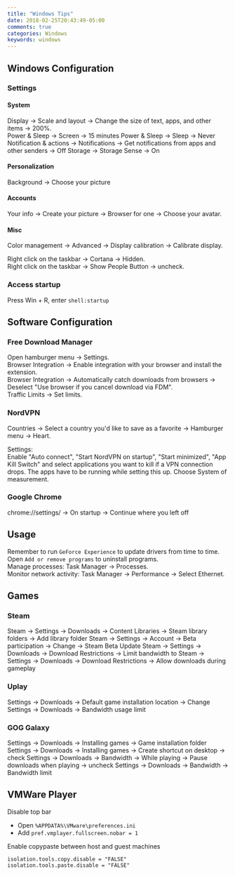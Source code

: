 ```yaml
---
title: "Windows Tips"
date: 2018-02-25T20:43:49-05:00
comments: true
categories: Windows
keywords: windows
---
```


## Windows Configuration

### Settings
#### System
Display -> Scale and layout -> Change the size of text, apps, and other items -> 200%.  
Power & Sleep -> Screen -> 15 minutes
Power & Sleep -> Sleep -> Never
Notification & actions -> Notifications ->  Get notifications from apps and other senders -> Off
Storage -> Storage Sense -> On

#### Personalization
Background -> Choose your picture

#### Accounts
Your info -> Create your picture -> Browser for one -> Choose your avatar.

#### Misc
Color management -> Advanced -> Display calibration -> Calibrate display.  

Right click on the taskbar -> Cortana -> Hidden.  
Right click on the taskbar -> Show People Button -> uncheck.  

### Access startup

Press Win + R, enter `shell:startup`

## Software Configuration

### Free Download Manager

Open hamburger menu -> Settings.  
Browser Integration -> Enable integration with your browser and install the extension.  
Browser Integration -> Automatically catch downloads from browsers -> Deselect "Use browser if you cancel download via FDM".  
Traffic Limits -> Set limits.

### NordVPN

Countries -> Select a country you'd like to save as a favorite -> Hamburger menu -> Heart.

Settings:  
Enable "Auto connect", "Start NordVPN on startup", "Start minimized", "App Kill Switch" and select applications you want to kill if a VPN connection drops. The apps have to be running while setting this up. Choose System of measurement.

### Google Chrome

chrome://settings/ -> On startup -> Continue where you left off

## Usage

Remember to run `GeForce Experience` to update drivers from time to time.  
Open `Add or remove programs` to uninstall programs.  
Manage processes: Task Manager -> Processes.  
Monitor network activity: Task Manager -> Performance -> Select Ethernet.

## Games

### Steam
Steam -> Settings -> Downloads -> Content Libraries -> Steam library folders -> Add library folder
Steam -> Settings -> Account -> Beta participation -> Change -> Steam Beta Update
Steam -> Settings -> Downloads -> Download Restrictions -> Limit bandwidth to
Steam -> Settings -> Downloads -> Download Restrictions -> Allow downloads during gameplay

### Uplay

Settings -> Downloads -> Default game installation location -> Change
Settings -> Downloads -> Bandwidth usage limit

### GOG Galaxy
Settings -> Downloads -> Installing games -> Game installation folder
Settings -> Downloads -> Installing games -> Create shortcut on desktop -> check
Settings -> Downloads -> Bandwidth -> While playing -> Pause downloads when playing -> uncheck
Settings -> Downloads -> Bandwidth -> Bandwidth limit

## VMWare Player
Disable top bar

* Open `%APPDATA%\VMware\preferences.ini`
* Add `pref.vmplayer.fullscreen.nobar = 1`

Enable copypaste between host and guest machines

```
isolation.tools.copy.disable = "FALSE"
isolation.tools.paste.disable = "FALSE"
```